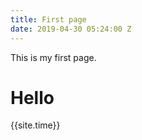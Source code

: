 ```yaml
---
title: First page
date: 2019-04-30 05:24:00 Z
---
```


This is my first page.

# Hello

{{site.time}}